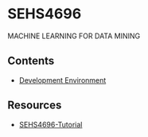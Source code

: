 # SEHS4696

MACHINE LEARNING FOR DATA MINING

## Contents
- [Development Environment](SEHS4696-Development-Environment-Installation.md)

## Resources

- [SEHS4696-Tutorial](https://github.com/andrewfung729/SEHS4696-Tutorial.git)